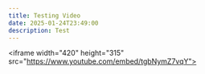 ```yaml
---
title: Testing Video
date: 2025-01-24T23:49:00
description: Test
---
```

<iframe width="420" height="315"
src="https://www.youtube.com/embed/tgbNymZ7vqY">
</iframe>
